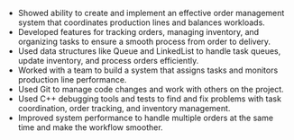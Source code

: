 - Showed ability to create and implement an effective order management system that coordinates production lines and balances workloads.
- Developed features for tracking orders, managing inventory, and organizing tasks to ensure a smooth process from order to delivery.
- Used data structures like Queue and LinkedList to handle task queues, update inventory, and process orders efficiently.
- Worked with a team to build a system that assigns tasks and monitors production line performance.
- Used Git to manage code changes and work with others on the project.
- Used C++ debugging tools and tests to find and fix problems with task coordination, order tracking, and inventory management.
- Improved system performance to handle multiple orders at the same time and make the workflow smoother.